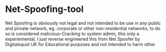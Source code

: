 Net-Spoofing-tool
=================

Net Spoofing  is obviously not legal and not intended to be use in any public and private network,  eg. corporate or other non-residential networks, to do so is considered malicious-Cracking to system admin, this only a experiemental, I just reverse engineered  this from Net Spoofer by Digitalsquid UK for Educational purposes and not intended to harm other
